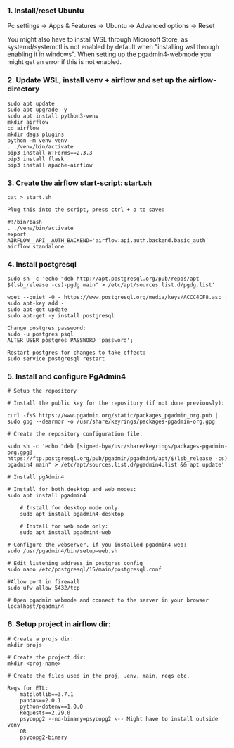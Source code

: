 ### 1. Install/reset Ubuntu

Pc settings -> Apps & Features -> Ubuntu -> Advanced options -> Reset

You might also have to install WSL through Microsoft Store, as systemd/systemctl is not enabled by default when "installing wsl through enabling it in windows". When setting up the pgadmin4-webmode you might get an error if this is not enabled.

### 2. Update WSL, install venv + airflow and set up the airflow-directory
```
sudo apt update
sudo apt upgrade -y
sudo apt install python3-venv
mkdir airflow
cd airflow
mkdir dags plugins
python -m venv venv
. ./venv/bin/activate
pip3 install WTForms==2.3.3
pip3 install flask
pip3 install apache-airflow  
```

### 3. Create the airflow start-script: start.sh
```
cat > start.sh

Plug this into the script, press ctrl + o to save:

#!/bin/bash
. ./venv/bin/activate
export AIRFLOW__API__AUTH_BACKEND='airflow.api.auth.backend.basic_auth'
airflow standalone
```

### 4. Install postgresql
```
sudo sh -c 'echo "deb http://apt.postgresql.org/pub/repos/apt $(lsb_release -cs)-pgdg main" > /etc/apt/sources.list.d/pgdg.list'

wget --quiet -O - https://www.postgresql.org/media/keys/ACCC4CF8.asc | sudo apt-key add -
sudo apt-get update
sudo apt-get -y install postgresql

Change postgres password:
sudo -u postgres psql
ALTER USER postgres PASSWORD 'password';

Restart postgres for changes to take effect:
sudo service postgresql restart

```

### 5. Install and configure PgAdmin4
```
# Setup the repository

# Install the public key for the repository (if not done previously):

curl -fsS https://www.pgadmin.org/static/packages_pgadmin_org.pub | sudo gpg --dearmor -o /usr/share/keyrings/packages-pgadmin-org.gpg

# Create the repository configuration file:

sudo sh -c 'echo "deb [signed-by=/usr/share/keyrings/packages-pgadmin-org.gpg] https://ftp.postgresql.org/pub/pgadmin/pgadmin4/apt/$(lsb_release -cs) pgadmin4 main" > /etc/apt/sources.list.d/pgadmin4.list && apt update'

# Install pgAdmin4

# Install for both desktop and web modes:
sudo apt install pgadmin4

	# Install for desktop mode only:
	sudo apt install pgadmin4-desktop
	
	# Install for web mode only:
	sudo apt install pgadmin4-web

# Configure the webserver, if you installed pgadmin4-web:
sudo /usr/pgadmin4/bin/setup-web.sh

# Edit listening_address in postgres config
sudo nano /etc/postgresql/15/main/postgresql.conf

#Allow port in firewall
sudo ufw allow 5432/tcp

# Open pgadmin webmode and connect to the server in your browser
localhost/pgadmin4
```

### 6. Setup project in airflow dir:
```
# Create a projs dir:
mkdir projs

# Create the project dir:
mkdir <proj-name>

# Create the files used in the proj, .env, main, reqs etc.

Reqs for ETL:
	matplotlib==3.7.1
	pandas==2.0.1
	python-dotenv==1.0.0
	Requests==2.29.0
	psycopg2 --no-binary=psycopg2 <-- Might have to install outside venv
	OR 
	psycopg2-binary
```